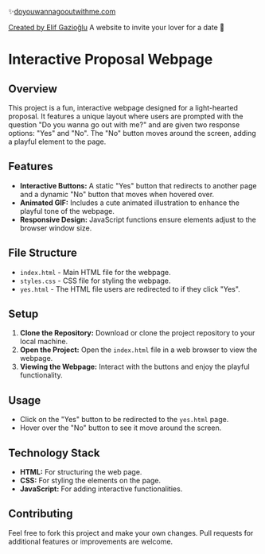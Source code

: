 ✨[doyouwannagooutwithme.com](http://doyouwannagooutwithme.com) 

[Created by Elif Gazioğlu](https://github.com/elifgazioglu)
A website to invite your lover for a date 🥰

# Interactive Proposal Webpage

## Overview
This project is a fun, interactive webpage designed for a light-hearted proposal. It features a unique layout where users are prompted with the question "Do you wanna go out with me?" and are given two response options: "Yes" and "No". The "No" button moves around the screen, adding a playful element to the page.

## Features
- **Interactive Buttons:** A static "Yes" button that redirects to another page and a dynamic "No" button that moves when hovered over.
- **Animated GIF:** Includes a cute animated illustration to enhance the playful tone of the webpage.
- **Responsive Design:** JavaScript functions ensure elements adjust to the browser window size.

## File Structure
- `index.html` - Main HTML file for the webpage.
- `styles.css` - CSS file for styling the webpage.
- `yes.html` - The HTML file users are redirected to if they click "Yes".

## Setup
1. **Clone the Repository:** Download or clone the project repository to your local machine.
2. **Open the Project:** Open the `index.html` file in a web browser to view the webpage.
3. **Viewing the Webpage:** Interact with the buttons and enjoy the playful functionality.

## Usage
- Click on the "Yes" button to be redirected to the `yes.html` page.
- Hover over the "No" button to see it move around the screen.

## Technology Stack
- **HTML:** For structuring the web page.
- **CSS:** For styling the elements on the page.
- **JavaScript:** For adding interactive functionalities.

## Contributing
Feel free to fork this project and make your own changes. Pull requests for additional features or improvements are welcome.